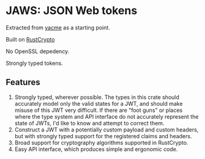 # JAWS: JSON Web tokens

Extracted from [yacme](https://lib.rs/crates/yacme) as a starting point.

Built on [RustCrypto](https://github.com/RustCrypto/)

No OpenSSL depedency.

Strongly typed tokens.

## Features

1. Strongly typed, wherever possible. The types in this crate should accurately
    model only the valid states for a JWT, and should make misuse of this JWT
    very difficult. If there are "foot guns" or places where the type system
    and API interface do not accurately represent the state of JWTs, I'd like
    to know and attempt to correct them.
2. Construct a JWT with a potentially custom payload and custom headers, but with
    strongly typed support for the registered claims and headers.
3. Broad support for cryptography algorithms supported in RustCrypto.
4. Easy API interface, which produces simple and ergonomic code.
